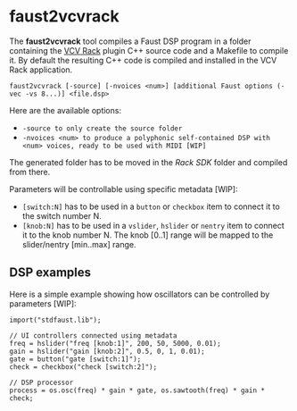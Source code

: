 # faust2vcvrack

The **faust2vcvrack** tool compiles a Faust DSP program in a folder containing the [VCV Rack](https://vcvrack.com) plugin C++ source code and a Makefile to compile it.  By default the resulting C++ code is compiled and installed in the VCV Rack application.

`faust2vcvrack [-source] [-nvoices <num>] [additional Faust options (-vec -vs 8...)] <file.dsp>`

Here are the available options:

- `-source to only create the source folder`
- `-nvoices <num> to produce a polyphonic self-contained DSP with <num> voices, ready to be used with MIDI [WIP]`

The generated folder has to be moved in the *Rack SDK* folder and compiled from there. 

Parameters will be controllable using specific metadata [WIP]:

- `[switch:N]` has to be used in a `button` or `checkbox` item to connect it to the switch number N.
- `[knob:N]` has to be used in a `vslider`, `hslider` or `nentry` item to connect it to the knob number N. The knob [0..1] range will be mapped to the slider/nentry [min..max] range.

## DSP examples

Here is a simple example showing how oscillators can be controlled by parameters [WIP]:

```
import("stdfaust.lib");

// UI controllers connected using metadata
freq = hslider("freq [knob:1]", 200, 50, 5000, 0.01);
gain = hslider("gain [knob:2]", 0.5, 0, 1, 0.01);
gate = button("gate [switch:1]");
check = checkbox("check [switch:2]");

// DSP processor
process = os.osc(freq) * gain * gate, os.sawtooth(freq) * gain * check;
```
